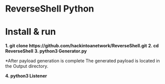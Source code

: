 # ReverseShell Python
<h1>Install & run</h1>
<b>1. git clone https://github.com/hackintoanetwork/ReverseShell.git</b>
<b>2. cd ReverseShell</b>
<b>3. python3 Generator.py</b>

*After payload generation is complete The generated payload is located in the Output directory.
 

<b>4. python3 Listener</b>
